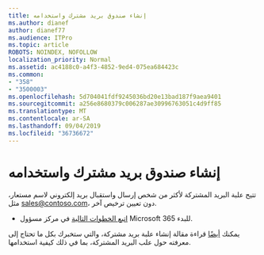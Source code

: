 ```yaml
---
title: إنشاء صندوق بريد مشترك واستخدامه
ms.author: dianef
author: dianef77
ms.audience: ITPro
ms.topic: article
ROBOTS: NOINDEX, NOFOLLOW
localization_priority: Normal
ms.assetid: ac4188c0-a4f3-4852-9ed4-075ea684423c
ms.common:
- "358"
- "3500003"
ms.openlocfilehash: 5d704041fdf9245036bd20e13bad187f9aea9401
ms.sourcegitcommit: a256e8680379c006287ae30996763051c4d9ff85
ms.translationtype: MT
ms.contentlocale: ar-SA
ms.lasthandoff: 09/04/2019
ms.locfileid: "36736672"
---
```

# <a name="create-and-use-a-shared-mailbox"></a>إنشاء صندوق بريد مشترك واستخدامه

تتيح علبة البريد المشتركة لأكثر من شخص إرسال واستقبال بريد إلكتروني لاسم مستعار، مثل sales@contoso.com، دون تعيين ترخيص آخر.
  
- [اتبع الخطوات التالية](https://portal.office.com/AdminPortal/Home#/AssistedGuide/addemailoptions) في مركز مسؤول Microsoft 365 للبدء. 

يمكنك [أيضًا](https://docs.microsoft.com/office365/admin/email/create-a-shared-mailbox) قراءة مقالة إنشاء علبة بريد مشتركة، والتي ستخبرك بكل ما تحتاج إلى معرفته حول علب البريد المشتركة، بما في ذلك كيفية استخدامها.
  